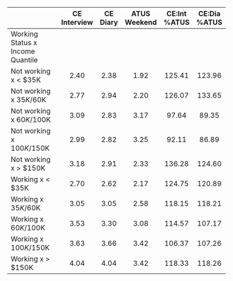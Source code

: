
|                      | CE<br>Interview |  CE<br>Diary | ATUS<br>Weekend | CE:Int<br>%ATUS | CE:Dia<br>%ATUS |
| -------------------- | :----------: | :----------: | :----------: | :----------: | :----------: |
| Working Status x Income Quantile |              |              |              |              |              |
| Not working x     < $35K |         2.40 |         2.38 |         1.92 |       125.41 |       123.96 |
| Not working x  $35K/$60K |         2.77 |         2.94 |         2.20 |       126.07 |       133.65 |
| Not working x  $60K/$100K |         3.09 |         2.83 |         3.17 |        97.64 |        89.35 |
| Not working x $100K/$150K |         2.99 |         2.82 |         3.25 |        92.11 |        86.89 |
| Not working x     > $150K |         3.18 |         2.91 |         2.33 |       136.28 |       124.60 |
| Working x     < $35K |         2.70 |         2.62 |         2.17 |       124.75 |       120.89 |
| Working x  $35K/$60K |         3.05 |         3.05 |         2.58 |       118.15 |       118.21 |
| Working x  $60K/$100K |         3.53 |         3.30 |         3.08 |       114.57 |       107.17 |
| Working x $100K/$150K |         3.63 |         3.66 |         3.42 |       106.37 |       107.26 |
| Working x     > $150K |         4.04 |         4.04 |         3.42 |       118.33 |       118.26 |

